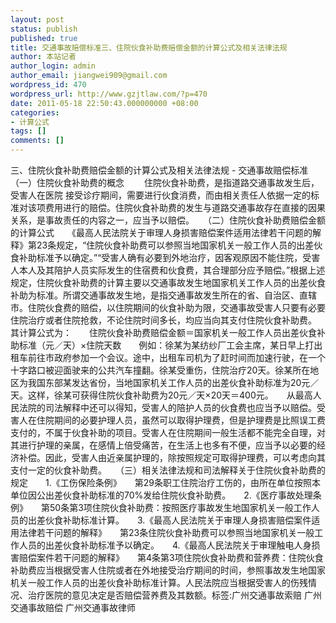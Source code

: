 ```yaml
---
layout: post
status: publish
published: true
title: 交通事故赔偿标准三、住院伙食补助费赔偿金额的计算公式及相关法律法规
author: 本站记者
author_login: admin
author_email: jiangwei909@gmail.com
wordpress_id: 470
wordpress_url: http://www.gzjtlaw.com/?p=470
date: 2011-05-18 22:50:43.000000000 +08:00
categories:
- 计算公式
tags: []
comments: []
---
```

三、住院伙食补助费赔偿金额的计算公式及相关法律法规 - 交通事故赔偿标准　　（一）住院伙食补助费的概念　　 住院伙食补助费，是指道路交通事故发生后，受害人在医院 接受诊疗期间，需要进行伙食消费，而由相关责任人依据一定的标准对该项费用进行的赔偿。住院伙食补助费的发生与道路交通事故存在直接的因果关系，是事故责任的内容之一，应当予以赔偿。　　（二）住院伙食补助费赔偿金额的计算公式　　《最高人民法院关于审理人身损害赔偿案件适用法律若干问题的解释》第23条规定，&ldquo;住院伙食补助费可以参照当地国家机关一般工作人员的出差伙食补助标准予以确定。&rdquo;&ldquo;受害人确有必要到外地治疗，因客观原因不能住院，受害人本人及其陪护人员实际发生的住宿费和伙食费，其合理部分应予赔偿。&rdquo;根据上述规定，住院伙食补助费的计算主要以交通事故发生地国家机关工作人员的出差伙食补助为标准。所谓交通事故发生地，是指交通事故发生所在的省、自治区、直辖市。住院伙食费的赔偿，以住院期间的伙食补助为限，交通事故受害人只要有必要住院治疗或者住院抢救，不论住院时间多长，均应当向其支付住院伙食补助费。　　其计算公式为：　　住院伙食补助费赔偿金额＝国家机关一般工作人员出差伙食补助标准（元／天）&times;住院天数　　例如：徐某为某纺纱厂工会主席，某日早上打出租车前往市政府参加一个会议。途中，出租车司机为了赶时间而加速行驶，在一个十字路口被迎面驶来的公共汽车撞翻。徐某受重伤，住院治疗20天。徐某所在地区为我国东部某发达省份，当地国家机关工作人员的出差伙食补助标准为20元／天。这样，徐某可获得住院伙食补助费为20元／天&times;20天＝400元。　　从最高人民法院的司法解释中还可以得知，受害人的陪护人员的伙食费也应当予以赔偿。受害人在住院期间的必要护理人员，虽然可以取得护理费，但是护理费是比照误工费支付的，不属于伙食补助的项目。受害人在住院期间一般生活都不能完全自理，对其进行护理的亲属，在感情上倍受痛苦，在生活上也多有不便，应当予以必要的经济补偿。因此，受害人由近亲属护理的，除按照规定可取得护理费，可以考虑向其支付一定的伙食补助费。　　（三）相关法律法规和司法解释关于住院伙食补助费的规定　　1.《工伤保险条例》　　第29条职工住院治疗工伤的，由所在单位按照本单位因公出差伙食补助标准的70%发给住院伙食补助费。　　2.《医疗事故处理条例》　　第50条第3项住院伙食补助费：按照医疗事故发生地国家机关一般工作人员的出差伙食补助标准计算。　　3.《最高人民法院关于审理人身损害赔偿案件适用法律若干问题的解释》　　第23条住院伙食补助费可以参照当地国家机关一般工作人员的出差伙食补助标准予以确定。　　4.《最高人民法院关于审理触电人身损害赔偿案件若干问题的解释》　　第4条第3项住院伙食补助费和营养费：住院伙食补助费应当根据受害人住院或者在外地接受治疗期间的时间，参照事故发生地国家机关一般工作人员的出差伙食补助标准计算。人民法院应当根据受害人的伤残情况、治疗医院的意见决定是否赔偿营养费及其数额。标签:广州交通事故索赔 广州交通事故赔偿 广州交通事故律师

